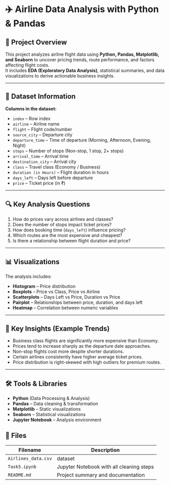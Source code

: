 # ✈️ Airline Data Analysis with Python & Pandas

## 📌 Project Overview
This project analyzes airline flight data using **Python, Pandas, Matplotlib, and Seaborn** to uncover pricing trends, route performance, and factors affecting flight costs.  
It includes **EDA (Exploratory Data Analysis)**, statistical summaries, and data visualizations to derive actionable business insights.

---

## 📂 Dataset Information
**Columns in the dataset:**
- `index` – Row index
- `airline` – Airline name
- `flight` – Flight code/number
- `source_city` – Departure city
- `departure_time` – Time of departure (Morning, Afternoon, Evening, Night)
- `stops` – Number of stops (Non-stop, 1 stop, 2+ stops)
- `arrival_time` – Arrival time
- `destination_city` – Arrival city
- `class` – Travel class (Economy / Business)
- `duration (in Hours)` – Flight duration in hours
- `days_left` – Days left before departure
- `price` – Ticket price (in ₹)

---

## 🔍 Key Analysis Questions
1. How do prices vary across airlines and classes?
2. Does the number of stops impact ticket prices?
3. How does booking time (`days_left`) influence pricing?
4. Which routes are the most expensive and cheapest?
5. Is there a relationship between flight duration and price?

---

## 📊 Visualizations
The analysis includes:
- **Histogram** – Price distribution  
- **Boxplots** – Price vs Class, Price vs Airline  
- **Scatterplots** – Days Left vs Price, Duration vs Price  
- **Pairplot** – Relationships between price, duration, and days left  
- **Heatmap** – Correlation between numeric variables  

---

## 🧠 Key Insights (Example Trends)
- Business class flights are significantly more expensive than Economy.
- Prices tend to increase sharply as the departure date approaches.
- Non-stop flights cost more despite shorter durations.
- Certain airlines consistently have higher average ticket prices.
- Price distribution is right-skewed with high outliers for premium routes.

---

## 🛠 Tools & Libraries
- **Python** (Data Processing & Analysis)
- **Pandas** – Data cleaning & transformation
- **Matplotlib** – Static visualizations
- **Seaborn** – Statistical visualizations
- **Jupyter Notebook** – Analysis environment


## 📁 Files
| Filename              | Description                         |
|-----------------------|-------------------------------------|
| `Airlines_data.csv` |  dataset |
| `Task5.ipynb`         | Jupyter Notebook with all cleaning steps |
| `README.md`           | Project summary and documentation   |
